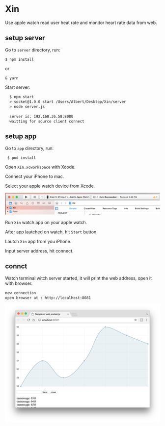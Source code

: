 # Xin

Use apple watch read user heat rate and monitor heart rate data from web.

## setup server

Go to `server` directory, run:

  	$ npm install

or

  	& yarn

Start server:

```
  $ npm start
  > socket@1.0.0 start /Users/Albert/Desktop/Xin/server
  > node server.js

  server is: 192.168.36.58:8080
  waitting for source client connect
```

## setup app

Go to `app` directory, run:

 	 $ pod install

Open `Xin.xcworkspace` with Xcode.

Connect your iPhone to mac.

Select your apple watch device from Xcode.

![](https://github.com/al03/Xin/blob/master/assets/Screen%20Shot%202017-05-10%20at%205.55.32%20PM.png?raw=true)

Run `Xin` watch app on your apple watch.

After app lautched on watch, hit `Start` button.

Lautch `Xin` app from you iPhone.

Input server address, hit connect.

## connct

Watch terminal witch server started, it will print the web address, open it with browser.

```
new connection
open browser at : http://localhost:8081
```

![](https://github.com/al03/Xin/blob/master/assets/Screen%20Shot%202017-05-10%20at%205.51.36%20PM.png?raw=true)
